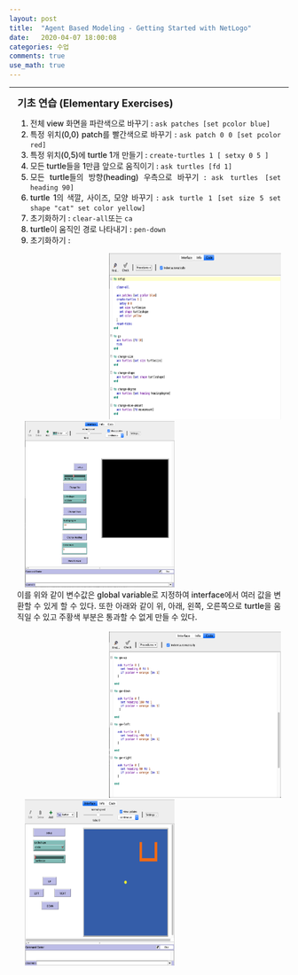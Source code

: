 ```yaml
---
layout: post
title:  "Agent Based Modeling - Getting Started with NetLogo"
date:   2020-04-07 18:00:08
categories: 수업
comments: true
use_math: true
---
```

-----
<span style = "font-weight:700; font-size:1.3em; margin-left: 0.8em; margin-right: 1em;">
기초 연습 (Elementary Exercises)
</span>
<br>
<div style = "font-weight:500; font-size:1.0em; margin-left: 1em; margin-right: 1em;text-align:justify; ">
<ol>
<li>전체 view 화면을 파란색으로 바꾸기 : <code>ask patches [set pcolor blue]</code></li>
<li>특정 위치(0,0) patch를 빨간색으로 바꾸기 : <code>ask patch 0 0 [set pcolor red]</code></li>
<li>특정 위치(0,5)에 turtle 1개 만들기 : <code>create-turtles 1 [ setxy 0 5 ]</code></li>
<li>모든 turtle들을 1만큼 앞으로 움직이기 : <code>ask turtles [fd 1]</code></li>
<li>모든 turtle들의 방향(heading) 우측으로 바꾸기 : <code>ask turtles [set heading 90]</code></li>
<li>turtle 1의 색깔, 사이즈, 모양 바꾸기 : <code>ask turtle 1 [set size 5 set shape "cat" set color yellow]</code></li>
<li>초기화하기 : <code>clear-all</code>또는 <code>ca</code></li>
<li>turtle이 움직인 경로 나타내기 : <code>pen-down</code></li>
<li>초기화하기 : <code></code></li>
</ol>
</div>

<div style="border: 1px; float: right;margin-left: 1em; margin-right: 1em; " >
<img src="/images/post_img/NL11.png" width="310" height="300" >
</div>
<div style="border: 1px; margin-left: 2em; margin-right: 1em; ">
<img src="/images/post_img/NL10.png" width="270" height="300">
<br>
</div>

<div style = "font-weight:500; font-size:1.0em; margin-left: 1em; margin-right: 1em;text-align:justify; ">
이를 위와 같이 변수값은 global variable로 지정하여 interface에서 여러 값을 변환할 수 있게 할 수 있다. 또한 아래와 같이 위, 아래, 왼쪽, 오른쪽으로 turtle을 움직일 수 있고 주황색 부분은 통과할 수 없게 만들 수 있다. 
<br> <br>
</div>

<div style="border: 1px; float: right;margin-left: 1em; margin-right: 1em; " >
<img src="/images/post_img/NL13.png" width="310" height="300" >
</div>
<div style="border: 1px; margin-left: 2em; margin-right: 1em; ">
<img src="/images/post_img/NL12.png" width="270" height="300">
<br>
</div>
